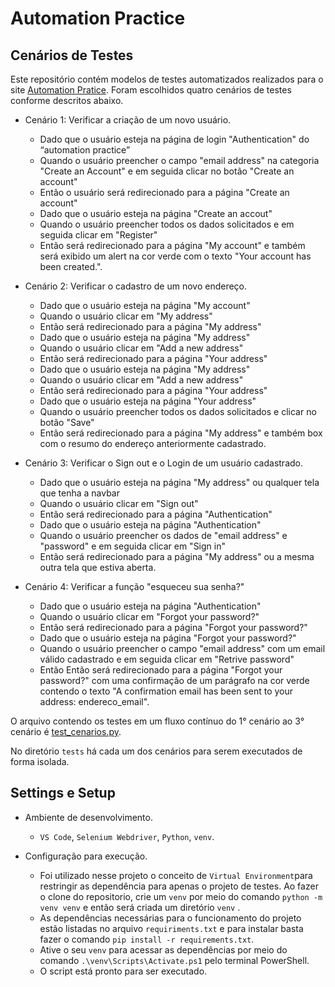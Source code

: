 # Automation Practice

## Cenários de Testes

Este repositório contém modelos de testes automatizados realizados para o site [Automation Pratice](http://automationpractice.pl/index.php?controller=authentication&back=myaccount). Foram escolhidos quatro cenários de testes conforme descritos abaixo.

- Cenário 1: Verificar a criação de um novo usuário.
  - Dado que o usuário esteja na página de login "Authentication" do “automation practice”
  - Quando o usuário preencher o campo "email address" na categoria "Create an Account" e em seguida clicar no botão "Create an account"
  - Então o usuário será redirecionado para a página "Create an account"
  - Dado que o usuário esteja na página "Create an accout"
  - Quando o usuário preencher todos os dados solicitados e em seguida clicar em "Register"
  - Então será redirecionado para a página "My account" e também será exibido um alert na cor verde com o texto "Your account has been created.".

- Cenário 2: Verificar o cadastro de um novo endereço.
  - Dado que o usuário esteja na página "My account"
  - Quando o usuário clicar em "My address"
  - Então será redirecionado para a página "My address"
  - Dado que o usuário esteja na página "My address"
  - Quando o usuário clicar em "Add a new address"
  - Então será redirecionado para a página "Your address"
  - Dado que o usuário esteja na página "My address"
  - Quando o usuário clicar em "Add a new address"
  - Então será redirecionado para a página "Your address"
  - Dado que o usuário esteja na página "Your address"
  - Quando o usuário preencher todos os dados solicitados e clicar no botão "Save"
  - Então será redirecionado para a página "My address" e também box com o resumo do endereço anteriormente cadastrado.

- Cenário 3: Verificar o Sign out e o Login de um usuário cadastrado.
  - Dado que o usuário esteja na página "My address" ou qualquer tela que tenha a navbar
  - Quando o usuário clicar em "Sign out"
  - Então será redirecionado para a página "Authentication"
  - Dado que o usuário esteja na página "Authentication"
  - Quando o usuário preencher os dados de "email address" e "password" e em seguida clicar em "Sign in"
  - Então será redirecionado para a página "My address" ou a mesma outra tela que estiva aberta.

- Cenário 4: Verificar a função "esqueceu sua senha?"
  - Dado que o usuário esteja na página "Authentication"
  - Quando o usuário clicar em "Forgot your password?"
  - Então será redirecionado para a página "Forgot your password?"
  - Dado que o usuário esteja na página "Forgot your password?"
  - Quando o usuário preencher o campo "email address" com um email válido cadastrado e em seguida clicar em "Retrive password"
  - Então Então será redirecionado para a página "Forgot your password?" com uma confirmação de um parágrafo na cor verde contendo o texto "A confirmation email has been sent to your address: endereco_email".

O arquivo contendo os testes em um fluxo contínuo do 1° cenário ao 3° cenário é [test_cenarios.py](https://github.com/geissonlucaso/automation_pratice/blob/5a62ea00b88be67f429e0b2eed0b4db741a855d7/test_cenarios.py).

No diretório `tests` há cada um dos cenários para serem executados de forma isolada.

## Settings e Setup

- Ambiente de desenvolvimento.

  - `VS Code`, `Selenium Webdriver`, `Python`, `venv`.

- Configuração para execução.
  - Foi utilizado nesse projeto o conceito de `Virtual Environment`para restringir as dependência para apenas o projeto de testes. Ao fazer o clone do repositorio, crie um `venv` por meio do comando `python -m venv venv` e então será criada um diretório `venv` .
  - As dependências necessárias para o funcionamento do projeto estão listadas no arquivo `requiriments.txt` e para instalar basta fazer o comando `pip install -r requirements.txt`.
  - Ative o seu `venv` para acessar as dependências por meio do comando `.\venv\Scripts\Activate.ps1` pelo terminal PowerShell.
  - O script está pronto para ser executado.

